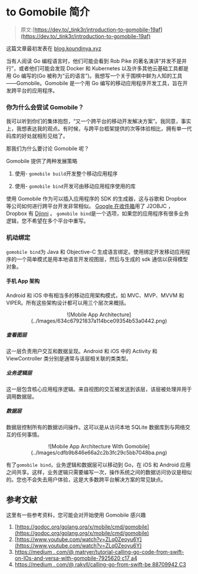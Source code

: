 # to Gomobile 简介

> 原文:[https://dev.to/_tink3r/introduction-to-gomobile-19af](https://dev.to/_tink3r/introduction-to-gomobile-19af)

这篇文章最初发表在 [blog.koundinya.xyz](//blog.koundinya.xyz)

当有人阅读 Go 编程语言时，他们可能会看到 Rob Pike 的著名演讲“并发不是并行”，或者他们可能会发现 Docker 和 Kubernetes 以及许多其他云基础工具都是用 Go 编写的(Go 被称为“云的语言”)。我想写一个关于围棋中鲜为人知的工具——Gomobile。Gomobile 是一个用 Go 编写的移动应用程序开发工具，旨在开发跨平台的应用程序。

### [](#why-would-you-try-gomobile)你为什么会尝试 Gomobile？

我可以听到你们的集体抱怨，“又一个跨平台的移动开发解决方案”。我同意，事实上，我想表达我的观点。有时候，与跨平台框架提供的次等体验相比，拥有单一代码库的好处就相形见绌了。

那我们为什么要讨论 Gomobile 呢？

Gomobile 提供了两种发展策略

1.  使用-
    `gomobile build`开发整个移动应用程序

2.  使用-
    `gomobile bind`开发可由移动应用程序使用的库

使用 Gomobile 作为可以插入应用程序的 SDK 的生成器，这与谷歌和 Dropbox 等公司如何进行跨平台开发非常相似。 [Google 在收件箱](https://arstechnica.com/information-technology/2014/11/how-google-inbox-shares-70-of-its-code-across-android-ios-and-the-web/)用了 J2OBJC
，Dropbox 有 [Djinni](https://www.youtube.com/watch?v=ssqhz_1pPI4) 。
`gomobile bind`是一个选项，如果您的应用程序有很多业务逻辑，您不希望在多个平台中重写。

### [](#gomobile-bind)机动绑定

`gomobile bind`为 Java 和 Objective-C 生成语言绑定。使用绑定开发移动应用程序的一个简单模式是用本地语言开发视图层，然后与生成的 sdk 通信以获得模型对象。

#### [](#mobile-app-architecture)手机 App 架构

Android 和 iOS 中有相当多的移动应用架构模式，如 MVC、MVP、MVVM 和 VIPER。所有这些架构设计都可以用三个层次来概括。

<center>![Mobile App Architecture](../Images/634c67921837a114bce09354b53a0442.png)</center>

##### [](#view-layer)查看图层

这一层负责用户交互和数据呈现。Android 和 iOS 中的 Activity 和 ViewController 类分别是通常与该层相关联的类类型。

##### [](#business-logic-layer)业务逻辑层

这一层包含核心应用程序逻辑。来自视图的交互被发送到该层，该层被处理并用于调用数据层。

##### [](#data-layer)数据层

数据层控制所有的数据访问操作。这可以是从访问本地 SQLite 数据库到与网络交互的任何事情。

<center>![Mobile App Architecture With Gomobile](../Images/cdfb9b846e66a2c2b3fc29c5bb7048ba.png)</center>

有了`gomobile bind`，业务逻辑和数据层可以移动到 Go，在 iOS 和 Android 应用之间共享。这样，业务逻辑只需要编写一次，操作系统之间的数据访问协议是相似的。您也不会失去用户体验，这是大多数跨平台解决方案的常见缺点。

## [](#references)参考文献

这里有一些参考资料，您可能会对开始使用 Gomobile 感兴趣

1.  [https://godoc.org/golang.org/x/mobile/cmd/gomobile](https://godoc.org/golang.org/x/mobile/cmd/gomobile)
2.  [https://www.youtube.com/watch?v=ZLq0Zeoyu6Y](https://www.youtube.com/watch?v=ZLq0Zeoyu6Y)
3.  [https://medium . com/@ matryer/tutorial-calling-go-code-from-swift-on-IOs-and-versa-with-gomobile-7925620 c17 a4](https://medium.com/@matryer/tutorial-calling-go-code-from-swift-on-ios-and-vice-versa-with-gomobile-7925620c17a4)
4.  [https://medium . com/@ rakyll/calling-go-from-swift-be 88709942 C3](https://medium.com/@rakyll/calling-go-from-swift-be88709942c3)